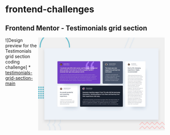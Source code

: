 # frontend-challenges

## Frontend Mentor - Testimonials grid section
<img align="right" src="./testimonials-grid-section-main/design/desktop-preview.jpg" width="400"/>
![Design preview for the Testimonials grid section coding challenge]
* <a href="https://mahmoud-elbasiony.github.io/frontend-challenges/testimonials-grid-section-main/">testimonials-grid-section-main</a>



